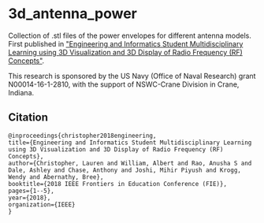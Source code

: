 # 3d_antenna_power
Collection of .stl files of the power envelopes for different antenna models.  First published in ["Engineering and Informatics Student Multidisciplinary Learning using 3D Visualization and 3D Display of Radio Frequency (RF) Concepts"](https://ieeexplore.ieee.org/abstract/document/8658787).

This research is sponsored by the US Navy (Office of Naval Research) grant N00014-16-1-2810, with the support of NSWC-Crane Division in Crane, Indiana.

## Citation
```
@inproceedings{christopher2018engineering,
title={Engineering and Informatics Student Multidisciplinary Learning using 3D Visualization and 3D Display of Radio Frequency (RF) Concepts},
author={Christopher, Lauren and William, Albert and Rao, Anusha S and Dale, Ashley and Chase, Anthony and Joshi, Mihir Piyush and Krogg, Wendy and Abernathy, Bree},
booktitle={2018 IEEE Frontiers in Education Conference (FIE)},
pages={1--5},
year={2018},
organization={IEEE}
}
```
